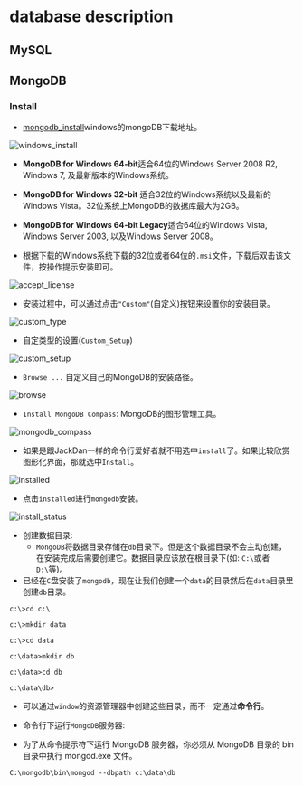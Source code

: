 # database description

## MySQL

## MongoDB
### Install
- [mongodb_install][1]windows的mongoDB下载地址。

![windows_install][2]

- **MongoDB for Windows 64-bit**适合64位的Windows Server 2008 R2, Windows 7, 及最新版本的Windows系统。
- **MongoDB for Windows 32-bit** 适合32位的Windows系统以及最新的Windows Vista。32位系统上MongoDB的数据库最大为2GB。
- **MongoDB for Windows 64-bit Legacy**适合64位的Windows Vista, Windows Server 2003, 以及Windows Server 2008。

- 根据下载的Windows系统下载的32位或者64位的`.msi`文件，下载后双击该文件，按操作提示安装即可。

![accept_license][3]

- 安装过程中，可以通过点击`"Custom"`(自定义)按钮来设置你的安装目录。

![custom_type][4]

- 自定类型的设置(`Custom_Setup`)

![custom_setup][5]

- `Browse ...` 自定义自己的MongoDB的安装路径。

![browse][6]

- `Install MongoDB Compass`: MongoDB的图形管理工具。

![mongodb_compass][7]

- 如果是跟JackDan一样的命令行爱好者就不用选中`install`了。如果比较欣赏图形化界面，那就选中`Install`。

![installed][8]

- 点击`installed`进行`mongodb`安装。

![install_status][9]

- 创建数据目录:
	- `MongoDB`将数据目录存储在`db`目录下。但是这个数据目录不会主动创建，在安装完成后需要创建它。数据目录应该放在根目录下(如: `C:\`或者`D:\`等)。
- 已经在`C`盘安装了`mongodb`，现在让我们创建一个`data`的目录然后在`data`目录里创建`db`目录。

```
c:\>cd c:\

c:\>mkdir data

c:\>cd data

c:\data>mkdir db

c:\data>cd db

c:\data\db>
```

- 可以通过`window`的资源管理器中创建这些目录，而不一定通过**命令行**。

- 命令行下运行`MongoDB`服务器:
- 为了从命令提示符下运行 MongoDB 服务器，你必须从 MongoDB 目录的 bin 目录中执行 mongod.exe 文件。
```
C:\mongodb\bin\mongod --dbpath c:\data\db
```



  [1]: https://www.mongodb.com/download-center#community
  [2]: ./images/install_windows.png "install_windows"
  [3]: ./images/accept_license.png "accept_license"
  [4]: ./images/custom_type.png "custom_type"
  [5]: ./images/custom_setup.png "custom_setup"
  [6]: ./images/browse.png "browse"
  [7]: ./images/mongodb_compass.png "mongodb_compass"
  [8]: ./images/installed.png "installed"
  [9]: ./images/install_status.png "install_status"
